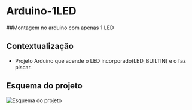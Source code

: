 # Arduino-1LED
##Montagem no arduino com apenas 1 LED

## Contextualização

- Projeto Arduíno que acende o LED incorporado(LED_BUILTIN) e o faz piscar.<br>

## Esquema do projeto

![Esquema do projeto](esquema_projeto.jpg)
